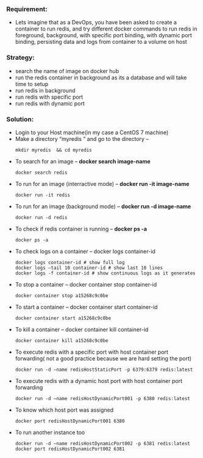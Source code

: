 ### Requirement:
- Lets imagine that as a DevOps, you have been asked to create a container to run redis, and try different docker commands to run redis in foreground, background, with specific port binding, with dynamic port binding, persisting data and logs from container to a volume on host

### Strategy:
- search the name of image on docker hub
- run the redis container in background as its a database and will take time to setup
- run redis in background
- run redis with specific port
- run redis with dynamic port

### Solution:
- Login to your Host machine(in my case a CentOS 7 machine)
- Make a directory “myredis ” and go to the directory – 
  ```
  mkdir myredis  && cd myredis
  ```
- To search for an image – **docker search image-name**
  ```
  docker search redis
  ``` 
- To run for an image (interractive mode) – **docker run -it image-name**
  ```
  docker run -it redis
  ```
- To run for an image (background mode) – **docker run -d image-name**
  ```
  docker run -d redis
  ```
- To check if redis container is running – **docker ps -a**
  ```
  docker ps -a
  ``` 
- To check logs on a container – docker logs container-id
  ```
  docker logs container-id # show full log
  docker logs –tail 10 container-id # show last 10 lines
  docker logs -f container-id # show continuous logs as it generates
  ```
- To stop a container – docker container stop container-id
  ```
  docker container stop a15268c9c0be
  ```
- To start a container – docker container start container-id
  ```
  docker container start a15268c9c0be
  ```
- To kill a container – docker container kill container-id
  ```
  docker container kill a15268c9c0be
  ```
- To execute redis with a specific port with host container port forwarding( not a good practice because we are hard setting the port)
   ```
   docker run -d –name redisHostStaticPort -p 6379:6379 redis:latest
   ```
 - To execute redis with a dynamic host port with host container port forwarding
   ```
   docker run -d –name redisHostDynamicPort001 -p 6380 redis:latest
   ```
 - To know which host port was assigned
   ```
   docker port redisHostDynamicPort001 6380
   ```
 - To run another instance too
   ```
   docker run -d –name redisHostDynamicPort002 -p 6381 redis:latest
   docker port redisHostDynamicPort002 6381
   ```